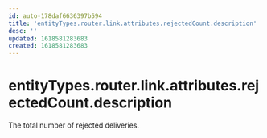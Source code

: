 ```yaml
---
id: auto-178daf6636397b594
title: 'entityTypes.router.link.attributes.rejectedCount.description'
desc: ''
updated: 1618581283683
created: 1618581283683
---
```

# entityTypes.router.link.attributes.rejectedCount.description

The total number of rejected deliveries.